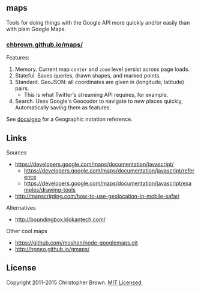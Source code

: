 ## maps

Tools for doing things with the Google API more quickly and/or easily than with plain Google Maps.

### [chbrown.github.io/maps/](http://chbrown.github.io/maps/)

Features:

1. Memory. Current map `center` and `zoom` level persist across page loads.
2. Stateful. Saves queries, drawn shapes, and marked points.
3. Standard. GeoJSON: all coordinates are given in (longitude, latitude) pairs.
    * This is what Twitter's streaming API requires, for example.
4. Search. Uses Google's Geocoder to navigate to new places quickly, Automatically saving them as features.

<!--- Google API Key: AIzaSyCDYwRP0wOSFFgzJDr73JtketDW335C234 -->

See [docs/geo](https://chbrown.github.io/docs/geo) for a Geographic notation reference.

## Links

Sources

* https://developers.google.com/maps/documentation/javascript/
    * https://developers.google.com/maps/documentation/javascript/reference
    * https://developers.google.com/maps/documentation/javascript/examples/drawing-tools
* http://mapscripting.com/how-to-use-geolocation-in-mobile-safari

Alternatives

* http://boundingbox.klokantech.com/

Other cool maps

* https://github.com/moshen/node-googlemaps.git
* http://hpneo.github.io/gmaps/

## License

Copyright 2011-2015 Christopher Brown. [MIT Licensed](http://opensource.org/licenses/MIT).
